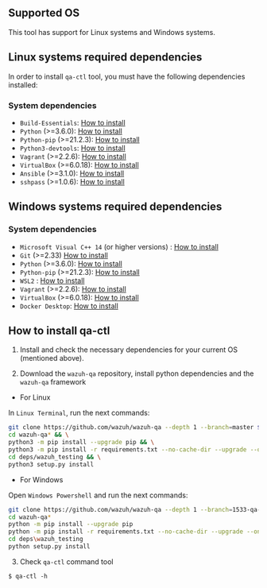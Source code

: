 
## Supported OS

This tool has support for Linux systems and Windows systems.


## Linux systems required dependencies

In order to install `qa-ctl` tool, you must have the following dependencies installed:

### System dependencies

- `Build-Essentials`: [How to install](https://howtoprogram.xyz/2016/06/28/install-build-essentials-for-centos-rhel-and-ubuntu/)
- `Python` (>=3.6.0): [How to install](https://docs.python-guide.org/starting/install3/linux/)
- `Python-pip` (>=21.2.3): [How to install](https://www.tecmint.com/install-pip-in-linux/)
- `Python3-devtools`: [How to install](https://py-generic-project.readthedocs.io/en/latest/installing.html)
- `Vagrant` (>=2.2.6): [How to install](https://www.vagrantup.com/docs/installation)
- `VirtualBox` (>=6.0.18): [How to install](https://www.virtualbox.org/wiki/Linux_Downloads)
- `Ansible` (>=3.1.0): [How to install](https://docs.ansible.com/ansible/latest/installation_guide/intro_installation.html)
- `sshpass` (>=1.0.6): [How to install](https://www.tecmint.com/sshpass-non-interactive-ssh-login-shell-script-ssh-password/)

## Windows systems required dependencies

### System dependencies
- `Microsoft Visual C++ 14` (or higher versions) : [How to install](https://newbedev.com/how-to-install-visual-c-build-tools)
- `Git` (>=2.33) [How to install](https://github.com/git-guides/install-git#install-git-on-windows)
- `Python` (>=3.6.0): [How to install](https://realpython.com/installing-python/#how-to-install-from-the-full-installer)
- `Python-pip` (>=21.2.3): [How to install](https://www.liquidweb.com/kb/install-pip-windows/)
- `WSL2` : [How to install](https://github.com/wazuh/wazuh-qa/wiki/install-wsl2-on-windows)
- `Vagrant` (>=2.2.6): [How to install](https://www.vagrantup.com/docs/installation)
- `VirtualBox` (>=6.0.18): [How to install](https://www.virtualbox.org/manual/ch02.html#installation_windows)
- `Docker Desktop`: [How to install](https://docs.docker.com/desktop/windows/install/#wsl-2-backend)

## How to install qa-ctl

1. Install and check the necessary dependencies for your current OS (mentioned above).

2. Download the `wazuh-qa` repository, install python dependencies and the `wazuh-qa` framework

- For Linux

In `Linux Terminal`, run the next commands:
```bash
git clone https://github.com/wazuh/wazuh-qa --depth 1 --branch=master $(pwd)/wazuh-qa && \
cd wazuh-qa* && \
python3 -m pip install --upgrade pip && \
python3 -m pip install -r requirements.txt --no-cache-dir --upgrade --only-binary=:cryptography,grpcio: --ignore-installed && \
cd deps/wazuh_testing && \
python3 setup.py install
```
- For Windows

Open `Windows Powershell` and run the next commands:
```bash
git clone https://github.com/wazuh/wazuh-qa --depth 1 --branch=1533-qa-ctl
cd wazuh-qa*
python -m pip install --upgrade pip
python -m pip install -r requirements.txt --no-cache-dir --upgrade --only-binary=:cryptography,grpcio: --ignore-installed
cd deps\wazuh_testing
python setup.py install
```

3. Check `qa-ctl` command tool

```
$ qa-ctl -h
```




